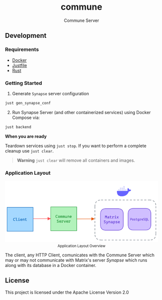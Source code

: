 <div align="center">
  <h1 align="center">commune</h1>
  <p align="center">
    Commune Server
  </p>
</div>

## Development

### Requirements

- [Docker](https://www.docker.com/get-started/)
- [Justfile](https://github.com/casey/just)
- [Rust](https://rustup.rs)

### Getting Started

1. Generate `Synapse` server configuration

```bash
just gen_synapse_conf
```

2. Run Synapse Server (and other containerized services) using Docker Compose
via:

```bash
just backend
```

**When you are ready**

Teardown services using `just stop`. If you want to perform a complete cleanup
use `just clear`.

> **Warning** `just clear` will remove all containers and images.

### Application Layout

<div align="center">
  <img src="./docs/diagrams/diagram.png" />
  <small>Application Layout Overview</small>
</div>

The client, any HTTP Client, comunicates with the Commune Server which may or
may not communicate with Matrix's server _Synapse_ which runs along with its
database in a Docker container.

## License

This project is licensed under the Apache License Version 2.0
